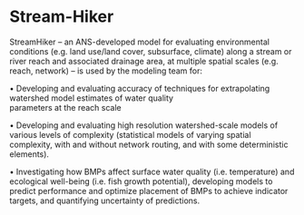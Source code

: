 Stream-Hiker
============

StreamHiker – an ANS-developed model for evaluating environmental conditions (e.g. land use/land cover, subsurface, climate) along a stream or river reach and associated drainage area, at multiple spatial scales (e.g. reach, network) – is used by the modeling team for: 

  • Developing and evaluating accuracy of techniques for extrapolating watershed model estimates of water quality   
      parameters at the reach scale 
      
  • Developing and evaluating high resolution watershed-scale models of various levels of complexity (statistical models of varying spatial complexity, with and without network routing, and with some deterministic elements).  
  
  • Investigating how BMPs affect surface water quality (i.e. temperature) and ecological well-being (i.e. fish growth potential), developing models to predict performance and optimize placement of BMPs to achieve indicator targets, and quantifying uncertainty of predictions.
